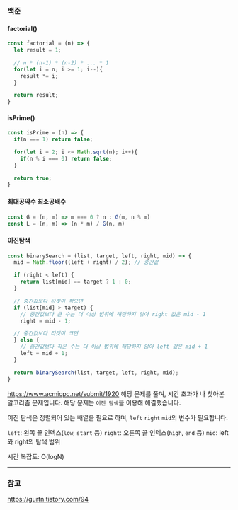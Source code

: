 ### 백준

#### factorial()
```js
const factorial = (n) => {
  let result = 1;

  // n * (n-1) * (n-2) * ... * 1
  for(let i = n; i >= 1; i--){
    result *= i;
  }

  return result;
}
```

#### isPrime()
```js
const isPrime = (n) => {
  if(n === 1) return false;

  for(let i = 2; i <= Math.sqrt(n); i++){
    if(n % i === 0) return false;
  }

  return true;
}
```

#### 최대공약수 최소공배수
```js
const G = (n, m) => m === 0 ? n : G(m, n % m)
const L = (n, m) => (n * m) / G(n, m)
```

#### 이진탐색
```js
const binarySearch = (list, target, left, right, mid) => {
  mid = Math.floor((left + right) / 2); // 중간값

  if (right < left) {
    return list[mid] == target ? 1 : 0;
  }

  // 중간값보다 타겟이 작으면
  if (list[mid] > target) {
    // 중간값보다 큰 수는 더 이상 범위에 해당하지 않아 right 값은 mid - 1
    right = mid - 1;

  // 중간값보다 타겟이 크면
  } else {
    // 중간값보다 작은 수는 더 이상 범위에 해당하지 않아 left 값은 mid + 1
    left = mid + 1;
  }

  return binarySearch(list, target, left, right, mid);
}
```

https://www.acmicpc.net/submit/1920 해당 문제를 풀며, 시간 초과가 나 찾아본 알고리즘 문제입니다. 해당 문제는 <code>이진 탐색</code>을 이용해 해결했습니다.

이진 탐색은 정렬되어 있는 배열을 필요로 하며, <code>left</code> <code>right</code> <code>mid</code>의 변수가 필요합니다.

<code>left</code>: 왼쪽 끝 인덱스(<code>low</code>, <code>start</code> 등)
<code>right</code>: 오른쪽 끝 인덱스(<code>high</code>, <code>end</code> 등)
<code>mid</code>: left와 right의 탐색 범위

시간 복잡도: O(logN)

---

### 참고

https://gurtn.tistory.com/94